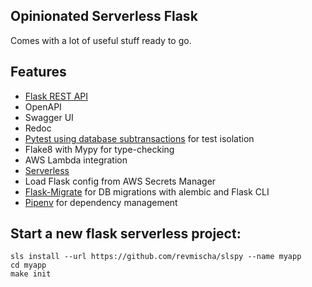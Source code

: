 ## Opinionated Serverless Flask
Comes with a lot of useful stuff ready to go.


## Features
* [Flask REST API](https://github.com/Nobatek/flask-rest-api)
 * OpenAPI
 * Swagger UI
 * Redoc
* [Pytest using database subtransactions](https://pypi.org/project/pytest-flask-sqlalchemy/) for test isolation
* Flake8 with Mypy for type-checking
* AWS Lambda integration
 * [Serverless](https://serverless.com/)
 * Load Flask config from AWS Secrets Manager
* [Flask-Migrate](https://flask-migrate.readthedocs.io/en/latest/) for DB migrations with alembic and Flask CLI
* [Pipenv](https://pipenv.readthedocs.io/en/latest/) for dependency management

## Start a new flask serverless project:
```
sls install --url https://github.com/revmischa/slspy --name myapp
cd myapp
make init
```
